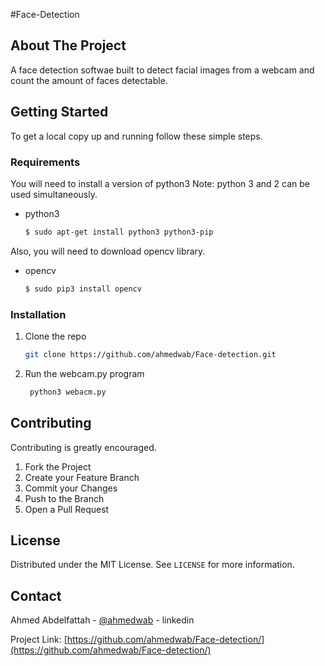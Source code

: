 




#Face-Detection






<!-- ABOUT THE PROJECT -->
## About The Project

A face detection softwae built to detect facial images from a webcam and count the amount of faces detectable.






<!-- GETTING STARTED -->
## Getting Started

To get a local copy up and running follow these simple steps.

### Requirements

You will need to install a version of python3
Note: python 3 and 2 can be used simultaneously.

* python3
  ```sh
  $ sudo apt-get install python3 python3-pip
  ```

Also, you will need to download opencv library.
* opencv
  ```sh
  $ sudo pip3 install opencv
  ```

### Installation

1. Clone the repo
   ```sh
   git clone https://github.com/ahmedwab/Face-detection.git
   ```
2. Run the webcam.py program
   ```sh
    python3 webacm.py
   ```








<!-- CONTRIBUTING -->
## Contributing

Contributing is greatly encouraged.

1. Fork the Project
2. Create your Feature Branch 
3. Commit your Changes 
4. Push to the Branch 
5. Open a Pull Request



<!-- LICENSE -->
## License

Distributed under the MIT License. See `LICENSE` for more information.



<!-- CONTACT -->
## Contact

Ahmed Abdelfattah - [@ahmedwab](https://linkedin.com/in/ahmedwab) - linkedin

Project Link: [https://github.com/ahmedwab/Face-detection/](https://github.com/ahmedwab/Face-detection/)






